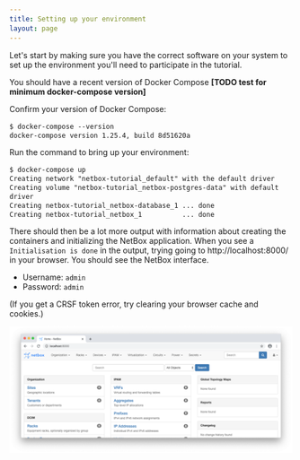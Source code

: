 ```yaml
---
title: Setting up your environment
layout: page
---
```


Let's start by making sure you have the correct software on your system to set up the environment you'll need to participate in the tutorial.

You should have a recent version of Docker Compose
**[TODO test for minimum docker-compose version]**

Confirm your version of Docker Compose:

```terminal
$ docker-compose --version
docker-compose version 1.25.4, build 8d51620a
```

Run the command to bring up your environment:

```terminal
$ docker-compose up
Creating network "netbox-tutorial_default" with the default driver
Creating volume "netbox-tutorial_netbox-postgres-data" with default driver
Creating netbox-tutorial_netbox-database_1 ... done
Creating netbox-tutorial_netbox_1          ... done
```

There should then be a lot more output with information about creating the containers and initializing the NetBox application. When you see a `Initialisation is done` in the output, trying going to http://localhost:8000/ in your browser. You should see the NetBox interface.

  - Username: `admin`
  - Password: `admin`

(If you get a CRSF token error, try clearing your browser cache and cookies.)

![NetBox Interface](images/setup-netbox-interface.png)
